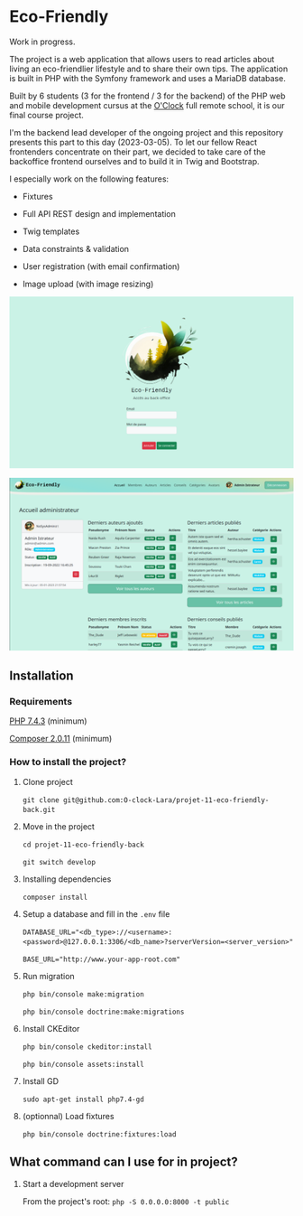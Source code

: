 # Eco-Friendly

Work in progress.

The project is a web application that allows users to read articles about living an eco-friendlier lifestyle and to share their own tips. The application is built in PHP with the Symfony framework and uses a MariaDB database.

Built by 6 students (3 for the frontend / 3 for the backend) of the PHP web and mobile development cursus at the [O'Clock](https://oclock.io/) full remote school, it is our final course project.

I'm the backend lead developer of the ongoing project and this repository presents this part to this day (2023-03-05). To let our fellow React frontenders concentrate on their part, we decided to take care of the backoffice frontend ourselves and to build it in Twig and Bootstrap.

I especially work on the following features:

-   Fixtures

-   Full API REST design and implementation

-   Twig templates

-   Data constraints & validation

-   User registration (with email confirmation)

-   Image upload (with image resizing)

![Login page](https://github.com/Laure-Riglet/Laure-Riglet/blob/main/img/Eco-Friendly/Eco-Friendly_login.png?raw=true)

![Home page](https://github.com/Laure-Riglet/Laure-Riglet/blob/main/img/Eco-Friendly/Eco-Friendly_home.png?raw=true)

## Installation

### Requirements

[PHP 7.4.3](https://www.php.net/) (minimum)

[Composer 2.0.11](https://getcomposer.org/) (minimum)

### How to install the project?

1. Clone project

    `git clone git@github.com:O-clock-Lara/projet-11-eco-friendly-back.git`

2. Move in the project

    `cd projet-11-eco-friendly-back`

    `git switch develop`

3. Installing dependencies

    `composer install`

4. Setup a database and fill in the `.env` file

    `DATABASE_URL="<db_type>://<username>:<password>@127.0.0.1:3306/<db_name>?serverVersion=<server_version>"`

    `BASE_URL="http://www.your-app-root.com"`

5. Run migration

    `php bin/console make:migration`

    `php bin/console doctrine:make:migrations`

6. Install CKEditor

    `php bin/console ckeditor:install`

    `php bin/console assets:install`

7. Install GD

    `sudo apt-get install php7.4-gd`

8. (optionnal) Load fixtures

    `php bin/console doctrine:fixtures:load`

## What command can I use for in project?

1. Start a development server

    From the project's root: `php -S 0.0.0.0:8000 -t public`

